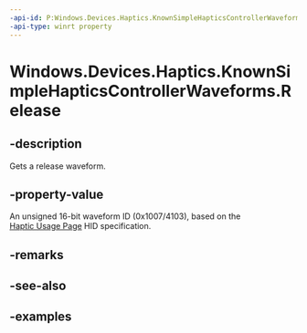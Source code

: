 ```yaml
---
-api-id: P:Windows.Devices.Haptics.KnownSimpleHapticsControllerWaveforms.Release
-api-type: winrt property
---
```


<!-- Property syntax.
public ushort Release { get; }
-->

# Windows.Devices.Haptics.KnownSimpleHapticsControllerWaveforms.Release

## -description
Gets a release waveform.

## -property-value
An unsigned 16-bit waveform ID (0x1007/4103), based on the [Haptic Usage Page](https://aka.ms/hid-haptics) HID specification. 

## -remarks

## -see-also

## -examples

